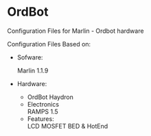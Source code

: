 # OrdBot
<p> Configuration Files for Marlin - Ordbot hardware </p>

<p> Configuration Files Based on: </p>
<ul>
<li>  Sofware: </li>
    <p> Marlin 1.1.9  </p>
    <p>    <link TBC>    </p>
<li>  Hardware: </li>
   <ul>
   <li> OrdBot Haydron <link TBC> </li>
   <li> Electronics </li>
    RAMPS 1.5 <link TBC>
   <li> Features: </li>
    LCD <link TBC>
    MOSFET 
      BED & HotEnd <Link TBC>
  </ul>
  </ul>
   
    
    
